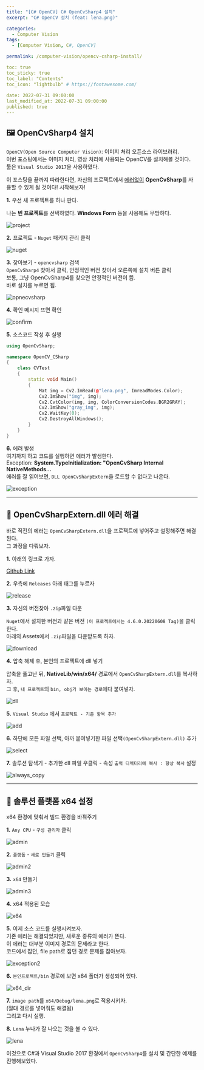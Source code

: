 ```yaml
---
title: "[C# OpenCV] C# OpenCvSharp4 설치"  
excerpt: "C# OpenCV 설치 (feat: lena.png)"

categories:
  - Computer Vision
tags:
  - [Computer Vision, C#, OpenCV]

permalink: /computer-vision/opencv-csharp-install/

toc: true
toc_sticky: true
toc_label: "Contents"
toc_icon: "lightbulb" # https://fontawesome.com/
 
date: 2022-07-31 09:00:00
last_modified_at: 2022-07-31 09:00:00
published: true
---
```


## 🖼️ OpenCvSharp4 설치

`OpenCV(Open Source Computer Vision)`: 이미지 처리 오픈소스 라이브러리.  
이번 포스팅에서는 이미지 처리, 영상 처리에 사용되는 OpenCV를 설치해볼 것이다.  
툴은 `Visual Studio 2017`을 사용하였다.  

이 포스팅을 끝까지 따라한다면, 자신의 프로젝트에서 <u>에러없이</u> **OpenCvSharp**를 사용할 수 있게 될 것이다! 시작해보자!  

**1.** 우선 새 프로젝트를 하나 판다.  

나는 **빈 프로젝트**를 선택하였다. **Windows Form** 등을 사용해도 무방하다.  

![project](/assets/images/post_img/computer-vision/opencv-csharp-install/project.JPG)  

**2.** 프로젝트 - `Nuget` 패키지 관리 클릭  

![nuget](/assets/images/post_img/computer-vision/opencv-csharp-install/nuget.png)  

**3.** 찾아보기 - `opencvsharp` 검색  
`OpenCvSharp4` 찾아서 클릭, 안정적인 버전 찾아서 오른쪽에 설치 버튼 클릭  
보통, 그냥 OpenCvSharp4를 찾으면 안정적인 버전이 뜸.  
바로 설치를 누르면 됨.  

![opnecvsharp](/assets/images/post_img/computer-vision/opencv-csharp-install/opencvsharp.png)  

**4.** 확인 메시지 뜨면 확인  

![confirm](/assets/images/post_img/computer-vision/opencv-csharp-install/confirm.JPG)  

**5.** 소스코드 작성 후 실행  

```cpp
using OpenCvSharp;

namespace OpenCV_CSharp
{
    class CVTest
    {
        static void Main()
        {
            Mat img = Cv2.ImRead(@"lena.png", ImreadModes.Color);
            Cv2.ImShow("img", img);
            Cv2.CvtColor(img, img, ColorConversionCodes.BGR2GRAY);
            Cv2.ImShow("gray_img", img);
            Cv2.WaitKey(0);
            Cv2.DestroyAllWindows();
        }
    }
}
```  

**6.** 에러 발생  
여기까지 하고 코드를 실행하면 에러가 발생한다.  
Exception: **System.TypeInitialization: "OpenCvSharp Internal NativeMethods...**  
에러를 잘 읽어보면, `DLL OpenCvSharpExtern`을 로드할 수 없다고 나온다.  

![exception](/assets/images/post_img/computer-vision/opencv-csharp-install/exception.JPG)  

---  

## 🔗 OpenCvSharpExtern.dll 에러 해결

바로 직전의 에러는 `OpenCvSharpExtern.dll`을 프로젝트에 넣어주고 설정해주면 해결된다.  
그 과정을 다뤄보자.  

**1.** 아래의 링크로 가자.  

[Github Link](https://github.com/shimat/opencvsharp)  

**2.** 우측에 `Releases` 아래 태그를 누르자  

![release](/assets/images/post_img/computer-vision/opencv-csharp-install/release.png)  

**3.** 자신의 버전찾아 `.zip`파일 다운  

`Nuget`에서 설치한 버전과 같은 버전 `(이 프로젝트에서는 4.6.0.20220608 Tag)`을 클릭한다.  
아래의 Assets에서 `.zip`파일을 다운받도록 하자.  

![download](/assets/images/post_img/computer-vision/opencv-csharp-install/download.png)  

**4.** 압축 해제 후, 본인의 프로젝트에 dll 넣기  

압축을 풀고난 뒤, **NativeLib/win/x64/** 경로에서 `OpenCvSharpExtern.dll`를 복사하자.  
그 후, `내 프로젝트`의 `bin, obj가 보이는 경로`에다 붙여넣자.  

![dll](/assets/images/post_img/computer-vision/opencv-csharp-install/dll.png)  

**5.** `Visual Studio` 에서 `프로젝트 - 기존 항목 추가`  

![add](/assets/images/post_img/computer-vision/opencv-csharp-install/add.png)  

**6.** 하단에 모든 파일 선택, 아까 붙여넣기한 파일 선택`(OpenCvSharpExtern.dll)` 추가   

![select](/assets/images/post_img/computer-vision/opencv-csharp-install/select.png)  

**7.** 솔루션 탐색기 - 추가한 dll 파일 우클릭 - 속성 `출력 디렉터리에 복사 : 항상 복사` 설정  

![always_copy](/assets/images/post_img/computer-vision/opencv-csharp-install/always_copy.png)  

---  

## 🦉 솔루션 플랫폼 x64 설정  

x64 환경에 맞춰서 빌드 환경을 바꿔주기    

**1.** `Any CPU` - `구성 관리자` 클릭  

![admin](/assets/images/post_img/computer-vision/opencv-csharp-install/admin.png)  

**2.** `플랫폼` - `새로 만들기` 클릭  

![admin2](/assets/images/post_img/computer-vision/opencv-csharp-install/admin2.png)  

**3.** `x64` 만들기  

![admin3](/assets/images/post_img/computer-vision/opencv-csharp-install/admin3.JPG)  

**4.** x64 적용된 모습  

![x64](/assets/images/post_img/computer-vision/opencv-csharp-install/x64.png)  

**5.** 이제 소스 코드를 실행시켜보자.  
기존 에러는 해결되었지만, 새로운 종류의 에러가 뜬다.  
이 에러는 대부분 이미지 경로의 문제라고 한다.  
코드에서 잡던, file path로 잡던 경로 문제를 잡아보자.  

![exception2](/assets/images/post_img/computer-vision/opencv-csharp-install/exception2.JPG)  

**6.** `본인프로젝트/bin` 경로에 보면 x64 폴더가 생성되어 있다.  

![x64_dir](/assets/images/post_img/computer-vision/opencv-csharp-install/x64_dir.png)  

**7.** `image path`를 `x64/Debug/lena.png`로 적용시키자.  
(절대 경로를 넣어줘도 해결됨)  
그리고 다시 실행.  

**8.** `Lena` 누나가 잘 나오는 것을 볼 수 있다.  

![lena](/assets/images/post_img/computer-vision/opencv-csharp-install/lena.JPG)  

이것으로 C#과 Visual Studio 2017 환경에서 `OpenCvSharp4`를 설치 및 간단한 예제를 진행해보았다.  